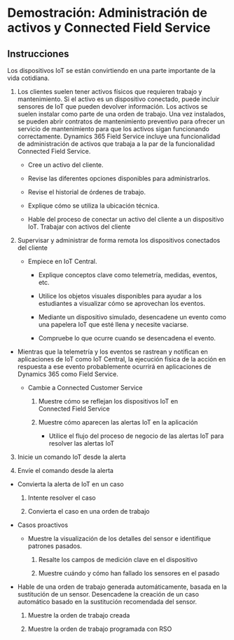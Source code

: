 ﻿---
demo:
    title: 'Demostración: Administración de activos y Connected Field Service'
    module: 'Módulo 4: Aprender los fundamentos de Dynamics 365 Customer Service'
---

# Demostración: Administración de activos y Connected Field Service

## Instrucciones

Los dispositivos IoT se están convirtiendo en una parte importante de la vida cotidiana. 

1. Los clientes suelen tener activos físicos que requieren trabajo y mantenimiento.  Si el activo es un dispositivo conectado, puede incluir sensores de IoT que pueden devolver información.  Los activos se suelen instalar como parte de una orden de trabajo.  Una vez instalados, se pueden abrir contratos de mantenimiento preventivo para ofrecer un servicio de mantenimiento para que los activos sigan funcionando correctamente.  Dynamics 365 Field Service incluye una funcionalidad de administración de activos que trabaja a la par de la funcionalidad Connected Field Service.    

	- Cree un activo del cliente.

	- Revise las diferentes opciones disponibles para administrarlos. 

	- Revise el historial de órdenes de trabajo.

	- Explique cómo se utiliza la ubicación técnica. 

	- Hable del proceso de conectar un activo del cliente a un dispositivo IoT. Trabajar con activos del cliente

 

2. Supervisar y administrar de forma remota los dispositivos conectados del cliente

	- Empiece en IoT Central.

		- Explique conceptos clave como telemetría, medidas, eventos, etc. 

		- Utilice los objetos visuales disponibles para ayudar a los estudiantes a visualizar cómo se aprovechan los eventos. 

		- Mediante un dispositivo simulado, desencadene un evento como una papelera IoT que esté llena y necesite vaciarse. 

		- Compruebe lo que ocurre cuando se desencadena el evento. 

- Mientras que la telemetría y los eventos se rastrean y notifican en aplicaciones de IoT como IoT Central, la ejecución física de la acción en respuesta a ese evento probablemente ocurrirá en aplicaciones de Dynamics 365 como Field Service. 

	- Cambie a Connected Customer Service

		1. Muestre cómo se reflejan los dispositivos IoT en Connected Field Service

		2. Muestre cómo aparecen las alertas IoT en la aplicación

			- Utilice el flujo del proceso de negocio de las alertas IoT para resolver las alertas IoT

3. Inicie un comando IoT desde la alerta

4. Envíe el comando desde la alerta 

- Convierta la alerta de IoT en un caso

	1. Intente resolver el caso

	2. Convierta el caso en una orden de trabajo

- Casos proactivos

	- Muestre la visualización de los detalles del sensor e identifique patrones pasados. 

		1. Resalte los campos de medición clave en el dispositivo

		2. Muestre cuándo y cómo han fallado los sensores en el pasado 

- Hable de una orden de trabajo generada automáticamente, basada en la sustitución de un sensor. Desencadene la creación de un caso automático basado en la sustitución recomendada del sensor. 

	1. Muestre la orden de trabajo creada 

	2. Muestre la orden de trabajo programada con RSO
